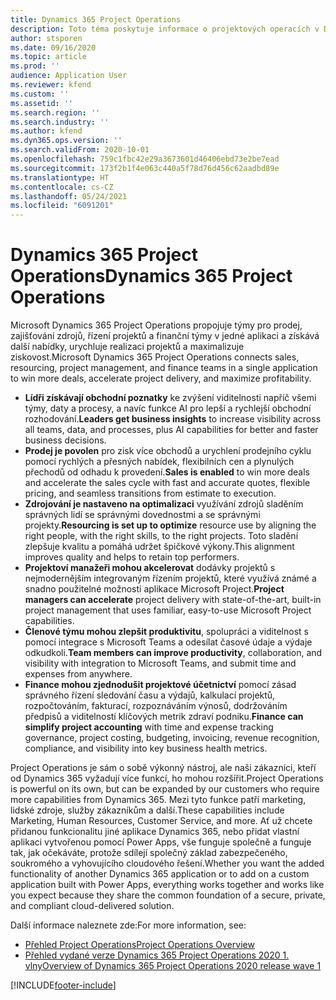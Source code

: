 ```yaml
---
title: Dynamics 365 Project Operations
description: Toto téma poskytuje informace o projektových operacích v Dynamics 365.
author: stsporen
ms.date: 09/16/2020
ms.topic: article
ms.prod: ''
audience: Application User
ms.reviewer: kfend
ms.custom: ''
ms.assetid: ''
ms.search.region: ''
ms.search.industry: ''
ms.author: kfend
ms.dyn365.ops.version: ''
ms.search.validFrom: 2020-10-01
ms.openlocfilehash: 759c1fbc42e29a3673601d46406ebd73e2be7ead
ms.sourcegitcommit: 173f2b1f4e063c440a5f78d76d456c62aadbd89e
ms.translationtype: HT
ms.contentlocale: cs-CZ
ms.lasthandoff: 05/24/2021
ms.locfileid: "6091201"
---
```

# <a name="dynamics-365-project-operations"></a><span data-ttu-id="cd3d9-103">Dynamics 365 Project Operations</span><span class="sxs-lookup"><span data-stu-id="cd3d9-103">Dynamics 365 Project Operations</span></span>

<span data-ttu-id="cd3d9-104">Microsoft Dynamics 365 Project Operations propojuje týmy pro prodej, zajišťování zdrojů, řízení projektů a finanční týmy v jedné aplikaci a získává další nabídky, urychluje realizaci projektů a maximalizuje ziskovost.</span><span class="sxs-lookup"><span data-stu-id="cd3d9-104">Microsoft Dynamics 365 Project Operations connects sales, resourcing, project management, and finance teams in a single application to win more deals, accelerate project delivery, and maximize profitability.</span></span>

-   <span data-ttu-id="cd3d9-105">**Lídři získávají obchodní poznatky** ke zvýšení viditelnosti napříč všemi týmy, daty a procesy, a navíc funkce AI pro lepší a rychlejší obchodní rozhodování.</span><span class="sxs-lookup"><span data-stu-id="cd3d9-105">**Leaders get business insights** to increase visibility across all teams, data, and processes, plus AI capabilities for better and faster business decisions.</span></span>
-   <span data-ttu-id="cd3d9-106">**Prodej je povolen** pro zisk více obchodů a urychlení prodejního cyklu pomocí rychlých a přesných nabídek, flexibilních cen a plynulých přechodů od odhadu k provedení.</span><span class="sxs-lookup"><span data-stu-id="cd3d9-106">**Sales is enabled** to win more deals and accelerate the sales cycle with fast and accurate quotes, flexible pricing, and seamless transitions from estimate to execution.</span></span>
-   <span data-ttu-id="cd3d9-107">**Zdrojování je nastaveno na optimalizaci** využívání zdrojů sladěním správných lidí se správnými dovednostmi a se správnými projekty.</span><span class="sxs-lookup"><span data-stu-id="cd3d9-107">**Resourcing is set up to optimize** resource use by aligning the right people, with the right skills, to the right projects.</span></span> <span data-ttu-id="cd3d9-108">Toto sladění zlepšuje kvalitu a pomáhá udržet špičkové výkony.</span><span class="sxs-lookup"><span data-stu-id="cd3d9-108">This alignment improves quality and helps to retain top performers.</span></span>
-   <span data-ttu-id="cd3d9-109">**Projektoví manažeři mohou akcelerovat** dodávky projektů s nejmodernějším integrovaným řízením projektů, které využívá známé a snadno použitelné možnosti aplikace Microsoft Project.</span><span class="sxs-lookup"><span data-stu-id="cd3d9-109">**Project managers can accelerate** project delivery with state-of-the-art, built-in project management that uses familiar, easy-to-use Microsoft Project capabilities.</span></span>
-   <span data-ttu-id="cd3d9-110">**Členové týmu mohou zlepšit produktivitu**, spolupráci a viditelnost s pomocí integrace s Microsoft Teams a odesílat časové údaje a výdaje odkudkoli.</span><span class="sxs-lookup"><span data-stu-id="cd3d9-110">**Team members can improve productivity**, collaboration, and visibility with integration to Microsoft Teams, and submit time and expenses from anywhere.</span></span>
-   <span data-ttu-id="cd3d9-111">**Finance mohou zjednodušit projektové účetnictví** pomocí zásad správného řízení sledování času a výdajů, kalkulací projektů, rozpočtováním, fakturací, rozpoznáváním výnosů, dodržováním předpisů a viditelností klíčových metrik zdraví podniku.</span><span class="sxs-lookup"><span data-stu-id="cd3d9-111">**Finance can simplify project accounting** with time and expense tracking governance, project costing, budgeting, invoicing, revenue recognition, compliance, and visibility into key business health metrics.</span></span>

<span data-ttu-id="cd3d9-112">Project Operations je sám o sobě výkonný nástroj, ale naši zákazníci, kteří od Dynamics 365 vyžadují více funkcí, ho mohou rozšířit.</span><span class="sxs-lookup"><span data-stu-id="cd3d9-112">Project Operations is powerful on its own, but can be expanded by our customers who require more capabilities from Dynamics 365.</span></span> <span data-ttu-id="cd3d9-113">Mezi tyto funkce patří marketing, lidské zdroje, služby zákazníkům a další.</span><span class="sxs-lookup"><span data-stu-id="cd3d9-113">These capabilities include Marketing, Human Resources, Customer Service, and more.</span></span> <span data-ttu-id="cd3d9-114">Ať už chcete přidanou funkcionalitu jiné aplikace Dynamics 365, nebo přidat vlastní aplikaci vytvořenou pomocí Power Apps, vše funguje společně a funguje tak, jak očekáváte, protože sdílejí společný základ zabezpečeného, soukromého a vyhovujícího cloudového řešení.</span><span class="sxs-lookup"><span data-stu-id="cd3d9-114">Whether you want the added functionality of another Dynamics 365 application or to add on a custom application built with Power Apps, everything works together and works like you expect because they share the common foundation of a secure, private, and compliant cloud-delivered solution.</span></span>

<span data-ttu-id="cd3d9-115">Další informace naleznete zde:</span><span class="sxs-lookup"><span data-stu-id="cd3d9-115">For more information, see:</span></span>

- [<span data-ttu-id="cd3d9-116">Přehled Project Operations</span><span class="sxs-lookup"><span data-stu-id="cd3d9-116">Project Operations Overview</span></span>](https://dynamics.microsoft.com/en-us/project-operations/overview/)
- [<span data-ttu-id="cd3d9-117">Přehled vydané verze Dynamics 365 Project Operations 2020 1. vlny</span><span class="sxs-lookup"><span data-stu-id="cd3d9-117">Overview of Dynamics 365 Project Operations 2020 release wave 1</span></span>](/dynamics365-release-plan/2020wave1/dynamics365-project-operations/)



[!INCLUDE[footer-include](includes/footer-banner.md)]
